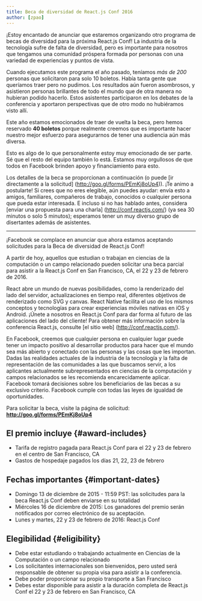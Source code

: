 ```yaml
---
title: Beca de diversidad de React.js Conf 2016
author: [zpao]
---
```


¡Estoy encantado de anunciar que estaremos organizando otro programa de becas de diversidad para la próxima React.js Conf! La industria de la tecnología sufre de falta de diversidad, pero es importante para nosotros que tengamos una comunidad próspera formada por personas con una variedad de experiencias y puntos de vista.

Cuando ejecutamos este programa el año pasado, teníamos *más de 200* personas que solicitaron para solo 10 boletos. Había tanta gente que queríamos traer pero no pudimos. Los resultados aún fueron asombrosos, y asistieron personas brillantes de todo el mundo que de otra manera no hubieran podido hacerlo. Estos asistentes participaron en los debates de la conferencia y aportaron perspectivas que de otro modo no hubiéramos visto allí.

Este año estamos emocionados de traer de vuelta la beca, pero hemos reservado **40 boletos** porque realmente creemos que es importante hacer nuestro mejor esfuerzo para asegurarnos de tener una audiencia aún más diversa.

Esto es algo de lo que personalmente estoy muy emocionado de ser parte. Sé que el resto del equipo también lo está. Estamos muy orgullosos de que todos en Facebook brinden apoyo y financiamiento para esto.

Los detalles de la beca se proporcionan a continuación (o puede [ir directamente a la solicitud] (http://goo.gl/forms/PEmKj8oUp4)). ¡Te animo a postularte! Si crees que no eres elegible, aún puedes ayudar: envía esto a amigos, familiares, compañeros de trabajo, conocidos o cualquier persona que pueda estar interesada. E incluso si no has hablado antes, considera [enviar una propuesta para una charla] (http://conf.reactjs.com/) (ya sea 30 minutos o solo 5 minutos); esperamos tener un muy diverso grupo de disertantes además de asistentes.


- - -

¡Facebook se complace en anunciar que ahora estamos aceptando solicitudes para la Beca de diversidad de React.js Conf!

A partir de hoy, aquellos que estudian o trabajan en ciencias de la computación o un campo relacionado pueden solicitar una beca parcial para asistir a la React.js Conf en San Francisco, CA, el 22 y 23 de febrero de 2016.

React abre un mundo de nuevas posibilidades, como la renderizado del lado del servidor, actualizaciones en tiempo real, diferentes objetivos de renderizado como SVG y canvas. React Native facilita el uso de los mismos conceptos y tecnologías para crear experiencias móviles nativas en iOS y Android. ¡Únete a nosotros en React.js Conf para dar forma al futuro de las aplicaciones del lado del cliente! Para obtener más información sobre la conferencia React.js, consulte [el sitio web] (http://conf.reactjs.com/).

En Facebook, creemos que cualquier persona en cualquier lugar puede tener un impacto positivo al desarrollar productos para hacer que el mundo sea más abierto y conectado con las personas y las cosas que les importan. Dadas las realidades actuales de la industria de la tecnología y la falta de representación de las comunidades a las que buscamos servir, a los aplicantes actualmente subrepresentados en ciencias de la computación y campos relacionados se les recomienda encarecidamente aplicar. Facebook tomará decisiones sobre los beneficiarios de las becas a su exclusivo criterio. Facebook cumple con todas las leyes de igualdad de oportunidades.

Para solicitar la beca, visite la página de solicitud: **<http://goo.gl/forms/PEmKj8oUp4>**

## El premio incluye {#award-includes}

* Tarifa de registro pagada para React.js Conf para el 22 y 23 de febrero en el centro de San Francisco, CA
* Gastos de hospedaje pagados los días 21, 22, 23 de febrero

## Fechas importantes {#important-dates}

* Domingo 13 de diciembre de 2015 - 11:59 PST: las solicitudes para la beca React.js Conf deben enviarse en su totalidad
* Miércoles 16 de diciembre de 2015: Los ganadores del premio serán notificados por correo electrónico de su aceptación.
* Lunes y martes, 22 y 23 de febrero de 2016: React.js Conf

## Elegibilidad {#eligibility}

* Debe estar estudiando o trabajando actualmente en Ciencias de la Computación o un campo relacionado
* Los solicitantes internacionales son bienvenidos, pero usted será responsable de obtener su propia visa para asistir a la conferencia.
* Debe poder proporcionar su propio transporte a San Francisco
* Debes estar disponible para asistir a la duración completa de React.js Conf el 22 y 23 de febrero en San Francisco, CA